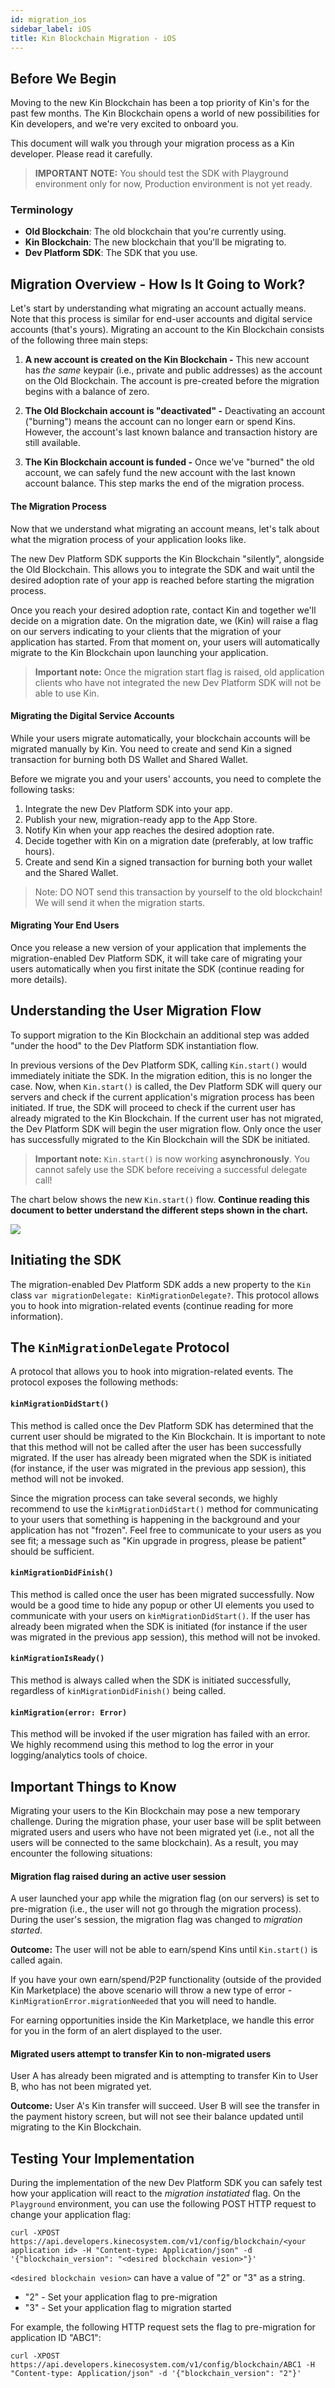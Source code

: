 ```yaml
---
id: migration_ios
sidebar_label: iOS
title: Kin Blockchain Migration - iOS
---
```


## Before We Begin
Moving to the new Kin Blockchain has been a top priority of Kin's for the past few months.
The Kin Blockchain opens a world of new possibilities for Kin developers, and we're very excited to onboard you.

This document will walk you through your migration process as a Kin developer. Please read it carefully.

 >**IMPORTANT NOTE:** You should test the SDK with Playground environment only for now, 
 Production environment is not yet ready.
 
### Terminology
- **Old Blockchain**: The old blockchain that you're currently using.
- **Kin Blockchain**: The new blockchain that you'll be migrating to.
- **Dev Platform SDK**: The SDK that you use.

## Migration Overview - How Is It Going to Work?
Let's start by understanding what migrating an account actually means. Note that this process is similar for end-user accounts and digital service accounts (that's yours).
Migrating an account to the Kin Blockchain consists of the following three main steps:

1. **A new account is created on the Kin Blockchain -**
This new account has *the same* keypair (i.e., private and public addresses) as the account on the Old Blockchain.
The account is pre-created before the migration begins with a balance of zero.

2. **The Old Blockchain account is "deactivated" -**
Deactivating an account ("burning") means the account can no longer earn or spend Kins. 
However, the account's last known balance and transaction history are still available.

3. **The Kin Blockchain account is funded -**
Once we've "burned" the old account, we can safely fund the new account with the last known account balance.
This step marks the end of the migration process.

#### The Migration Process
Now that we understand what migrating an account means, let's talk about what the migration process of your application looks like.

The new Dev Platform SDK supports the Kin Blockchain "silently", alongside the Old Blockchain.
This allows you to integrate the SDK and wait until the desired adoption rate of your app is reached before starting the migration process.

Once you reach your desired adoption rate, contact Kin and together we'll decide on a migration date.
On the migration date, we (Kin) will raise a flag on our servers indicating to your clients that the migration of your application has started.
From that moment on, your users will automatically migrate to the Kin Blockchain upon launching your application. 

>**Important note:** Once the migration start flag is raised, old application clients who have not integrated the new Dev Platform SDK will not be able to use Kin.

#### Migrating the Digital Service Accounts
While your users migrate automatically, your blockchain accounts will be migrated manually by Kin.
You need to create and send Kin a signed transaction for burning both DS Wallet and Shared Wallet. 

Before we migrate you and your users' accounts, you need to complete the following tasks:
1. Integrate the new Dev Platform SDK into your app. 
2. Publish your new, migration-ready app to the App Store.
3. Notify Kin when your app reaches the desired adoption rate.
4. Decide together with Kin on a migration date (preferably, at low traffic hours).
5. Create and send Kin a signed transaction for burning both your wallet and the Shared Wallet.

> Note: DO NOT send this transaction by yourself to the old blockchain! We will send it when the migration starts.

#### Migrating Your End Users 
Once you release a new version of your application that implements the migration-enabled Dev Platform SDK, it will take care of migrating your users automatically when you first initate the SDK (continue reading for more details).

## Understanding the User Migration Flow
To support migration to the Kin Blockchain an additional step was added "under the hood" to the Dev Platform SDK instantiation flow.

In previous versions of the Dev Platform SDK, calling `Kin.start()` would immediately initiate the SDK. In the migration edition, this is no longer the case.
Now, when `Kin.start()` is called, the Dev Platform SDK will query our servers and check if the current application's migration process has been initiated. If true, the SDK will proceed to check if the current user has already migrated to the Kin Blockchain. If the current user has not migrated, the Dev Platform SDK will begin the user migration flow. Only once the user has successfully migrated to the Kin Blockchain will the SDK be initiated.

>**Important note:** `Kin.start()` is now working **asynchronously**. You cannot safely use the SDK before receiving a successful delegate call!

The chart below shows the new `Kin.start()` flow. 
**Continue reading this document to better understand the different steps shown in the chart.**

![](/kin-ecosystem-sdk-docs/img/migration_start.jpeg)

## Initiating the SDK
The migration-enabled Dev Platform SDK adds a new property to the `Kin` class `var migrationDelegate: KinMigrationDelegate?`.
This protocol allows you to hook into migration-related events (continue reading for more information).

## The `KinMigrationDelegate` Protocol
A protocol that allows you to hook into migration-related events.
The protocol exposes the following methods:

#### `kinMigrationDidStart()`
This method is called once the Dev Platform SDK has determined that the current user should be migrated to the Kin Blockchain. It is important to note that this method will not be called after the user has been successfully migrated. If the user has already been migrated when the SDK is initiated (for instance, if the user was migrated in the previous app session), this method will not be invoked.

Since the migration process can take several seconds, we highly recommend to use the `kinMigrationDidStart()` method for communicating to your users that something is happening in the background and your application has not "frozen". Feel free to communicate to your users as you see fit; a message such as "Kin upgrade in progress, please be patient" should be sufficient.

#### `kinMigrationDidFinish()`
This method is called once the user has been migrated successfully. Now would be a good time to hide any popup or other UI elements you used to communicate with your users on `kinMigrationDidStart()`. If the user has already been migrated when the SDK is initiated (for instance if the user was migrated in the previous app session), this method will not be invoked.

#### `kinMigrationIsReady()`
This method is always called when the SDK is initiated successfully, regardless of `kinMigrationDidFinish()` being called.

#### `kinMigration(error: Error)`
This method will be invoked if the user migration has failed with an error.
We highly recommend using this method to log the error in your logging/analytics tools of choice.

## Important Things to Know
Migrating your users to the Kin Blockchain may pose a new temporary challenge. During the migration phase, your user base will be split between migrated users and users who have not been migrated yet (i.e., not all the users will be connected to the same blockchain). As a result, you may encounter the following situations: 

#### Migration flag raised during an active user session
A user launched your app while the migration flag (on our servers) is set to pre-migration (i.e., the user will not go through the migration process). During the user's session, the migration flag was changed to *migration started*. 

**Outcome:** The user will not be able to earn/spend Kins until `Kin.start()` is called again.

If you have your own earn/spend/P2P functionality (outside of the provided Kin Marketplace) the above scenario will throw a new type of error - `KinMigrationError.migrationNeeded` that you will need to handle.

For earning opportunities inside the Kin Marketplace, we handle this error for you in the form of an alert displayed to the user.

#### Migrated users attempt to transfer Kin to non-migrated users
User A has already been migrated and is attempting to transfer Kin to User B, who has not been migrated yet.

**Outcome:** User A's Kin transfer will succeed. User B will see the transfer in the payment history screen, but will not see their balance updated until migrating to the Kin Blockchain.

## Testing Your Implementation
During the implementation of the new Dev Platform SDK you can safely test how your application will react to the *migration instatiated* flag. On the `Playground` environment, you can use the following POST HTTP request to change your application flag:

`curl -XPOST https://api.developers.kinecosystem.com/v1/config/blockchain/<your application id> -H "Content-type: Application/json" -d '{"blockchain_version": "<desired blockchain vesion>"}'`

`<desired blockchain vesion>` can have a value of "2" or "3" as a string. 
- "2" - Set your application flag to pre-migration
- "3" - Set your application flag to migration started

For example, the following HTTP request sets the flag to pre-migration for application ID "ABC1":

`curl -XPOST https://api.developers.kinecosystem.com/v1/config/blockchain/ABC1 -H "Content-type: Application/json" -d '{"blockchain_version": "2"}'`